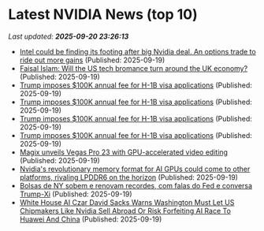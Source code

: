 # Latest NVIDIA News (top 10)
_Last updated: **2025-09-20 23:26:13**_

- [Intel could be finding its footing after big Nvidia deal. An options trade to ride out more gains](https://biztoc.com/x/24e707a6fac262e4) (Published: 2025-09-19)
- [Faisal Islam: Will the US tech bromance turn around the UK economy?](https://www.bbc.com/news/articles/cn4w7wp24llo) (Published: 2025-09-19)
- [Trump imposes $100K annual fee for H-1B visa applications](https://omaha.com/news/nation-world/business/employment/article_92a1566d-5026-5775-b84e-1d08fb7526cd.html) (Published: 2025-09-19)
- [Trump imposes $100K annual fee for H-1B visa applications](https://trib.com/news/nation-world/business/employment/article_b91ecb7a-c7e6-5ddd-9c3c-b2f0e9e590ff.html) (Published: 2025-09-19)
- [Trump imposes $100K annual fee for H-1B visa applications](https://auburnpub.com/news/nation-world/business/employment/article_085f0e8a-a8d0-58a2-83a5-c782efe4ab60.html) (Published: 2025-09-19)
- [Trump imposes $100K annual fee for H-1B visa applications](https://lacrossetribune.com/news/nation-world/business/employment/article_62115385-9510-524f-84a5-6f3de4326983.html) (Published: 2025-09-19)
- [Magix unveils Vegas Pro 23 with GPU-accelerated video editing](https://www.notebookcheck.net/Magix-unveils-Vegas-Pro-23-with-GPU-accelerated-video-editing.1119338.0.html) (Published: 2025-09-19)
- [Nvidia's revolutionary memory format for AI GPUs could come to other platforms, rivaling LPDDR6 on the horizon](https://www.techradar.com/pro/nvidias-revolutionary-memory-format-for-ai-gpu-could-come-to-other-platforms) (Published: 2025-09-19)
- [Bolsas de NY sobem e renovam recordes, com falas do Fed e conversa Trump-Xi](https://www.infomoney.com.br/mercados/bolsas-de-ny-sobem-e-renovam-recordes-com-falas-do-fed-e-conversa-trump-xi/) (Published: 2025-09-19)
- [White House AI Czar David Sacks Warns Washington Must Let US Chipmakers Like Nvidia Sell Abroad Or Risk Forfeiting AI Race To Huawei And China](https://consent.yahoo.com/v2/collectConsent?sessionId=1_cc-session_753a6590-ddc4-4d8e-a589-e4a9eda2a361) (Published: 2025-09-19)
